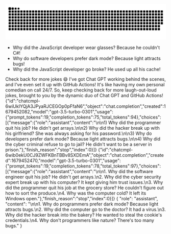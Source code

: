 <picture>
  <source media="(prefers-color-scheme: dark)" srcset="https://raw.githubusercontent.com/platane/platane/output/github-contribution-grid-snake-dark.svg">
  <source media="(prefers-color-scheme: light)" srcset="https://raw.githubusercontent.com/platane/platane/output/github-contribution-grid-snake.svg">
  <img alt="github contribution grid snake animation" src="https://raw.githubusercontent.com/platane/platane/output/github-contribution-grid-snake.svg">
</picture>

- Why did the JavaScript developer wear glasses? Because he couldn't C#!
- Why do software developers prefer dark mode? Because light attracts bugs!
- Why did the JavaScript developer go broke? He used up all his cache!


Check back for more jokes :smile: I've got Chat GPT working behind the scenes, and I've even set it up with GitHub Actions! It's like having my own personal comedian on call 24/7. So, keep checking back for more laugh-out-loud jokes, brought to you by the dynamic duo of Chat GPT and GitHub Actions!
{"id":"chatcmpl-6wiUkIYQjA3JPyaRJCEGOp0pFfaN6","object":"chat.completion","created":1679452082,"model":"gpt-3.5-turbo-0301","usage":{"prompt_tokens":19,"completion_tokens":75,"total_tokens":94},"choices":[{"message":{"role":"assistant","content":"\n\n1) Why did the programmer quit his job? He didn't get arrays.\n\n2) Why did the hacker break up with his girlfriend? She was always asking for his password.\n\n3) Why do developers prefer dark mode? Because light attracts bugs.\n\n4) Why did the cyber criminal refuse to go to jail? He didn't want to be a server in prison."},"finish_reason":"stop","index":0}]}
{"id":"chatcmpl-6wib0ekU0CJ9ZWFKBnTBBv8SXDEmA","object":"chat.completion","created":1679452470,"model":"gpt-3.5-turbo-0301","usage":{"prompt_tokens":19,"completion_tokens":78,"total_tokens":97},"choices":[{"message":{"role":"assistant","content":"\n\n1. Why did the software engineer quit his job? He didn't get arrays.\n2. Why did the cyber security expert break up with his computer? It kept giving him trust issues.\n3. Why did the programmer quit his job at the grocery store? He couldn't figure out how to sort the produce.\n4. Why was the computer cold? It left its Windows open."},"finish_reason":"stop","index":0}]}
{
  "role": "assistant",
  "content": "\n\n1. Why do programmers prefer dark mode? Because light attracts bugs.\n2. Why did the computer go to the doctor? It had a virus.\n3. Why did the hacker break into the bakery? He wanted to steal the cookie's credentials.\n4. Why don't programmers like nature? There's too many bugs."
}
